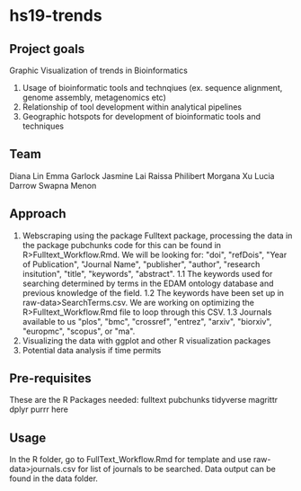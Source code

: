 # hs19-trends

## Project goals
Graphic Visualization of trends in Bioinformatics
  1. Usage of bioinformatic tools and technqiues (ex. sequence alignment, genome assembly, metagenomics etc)
  2. Relationship of tool development within analytical pipelines 
  3. Geographic hotspots for development of bioinformatic tools and techniques 

## Team
Diana Lin
Emma Garlock
Jasmine Lai
Raissa Philibert
Morgana Xu
Lucia Darrow
Swapna Menon

## Approach
1. Webscraping using the package Fulltext package, processing the data in the package pubchunks code for this can be found in R>Fulltext_Workflow.Rmd. We will be looking for: "doi", "refDois", "Year of Publication", "Journal Name", "publisher", "author", "research insitution", "title", "keywords", "abstract". 
  1.1 The keywords used for searching determined by terms in the EDAM ontology database and previous knowledge of the field. 
  1.2 The keywords have been set up in raw-data>SearchTerms.csv. We are working on optimizing the R>Fulltext_Workflow.Rmd file to loop through this CSV. 
  1.3 Journals available to us "plos", "bmc", "crossref", "entrez", "arxiv", "biorxiv", "europmc", "scopus", or "ma". 
2. Visualizing the data with ggplot and other R visualization packages 
3. Potential data analysis if time permits 

## Pre-requisites 
These are the R Packages needed: 
fulltext
pubchunks
tidyverse
magrittr
dplyr
purrr
here

## Usage
In the R folder, go to FullText_Workflow.Rmd for template and use raw-data>journals.csv for list of journals to be searched. Data output can be found in the data folder. 




